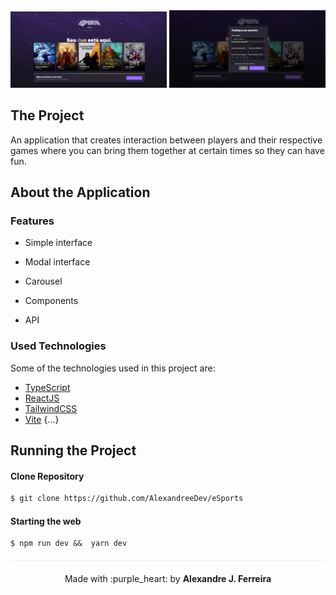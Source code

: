 <div align="center" style="margin-bottom: 20px;">
<img alt="starwars" src="src/assets/eSports.png" width="250" heigth="250"/>
<img alt="starwars" src="src/assets/eSPrtsmodal.png" width="250" heigth="250"/>
</div>

<div align="center" style="margin: 20px;">

</div>

## The Project

An application that creates interaction between players and their respective games where you can bring them together at certain times so they can have fun.

##  About the Application

###  Features

- Simple interface

- Modal interface

- Carousel

- Components

- API


### Used Technologies

Some of the technologies used in this project are:
- [TypeScript](https://www.typescriptlang.org/)
- [ReactJS](https://pt-br.reactjs.org/)
- [TailwindCSS](https://tailwindcss.com/)
- [Vite](https://vitejs.dev/)
{...}

##  Running the Project
#### Clone Repository
```sh
$ git clone https://github.com/AlexandreeDev/eSports

```

#### Starting the web
```
$ npm run dev &&  yarn dev
```


<p align="center" style="margin-top: 20px; border-top: 1px solid #eee; padding-top: 20px;">Made with :purple_heart: by <strong> Alexandre J. Ferreira</strong> </p>